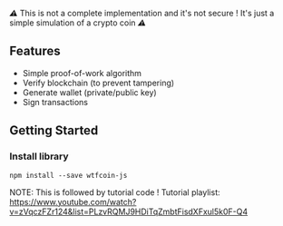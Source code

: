 *⚠️* This is not a complete implementation and it's not secure ! It's just a simple simulation of a crypto coin *⚠️*



## Features

- Simple proof-of-work algorithm
- Verify blockchain (to prevent tampering)
- Generate wallet (private/public key)
- Sign transactions



## Getting Started

### Install library

```
npm install --save wtfcoin-js
```



NOTE: This is followed by tutorial code ! 
Tutorial playlist: https://www.youtube.com/watch?v=zVqczFZr124&list=PLzvRQMJ9HDiTqZmbtFisdXFxul5k0F-Q4
